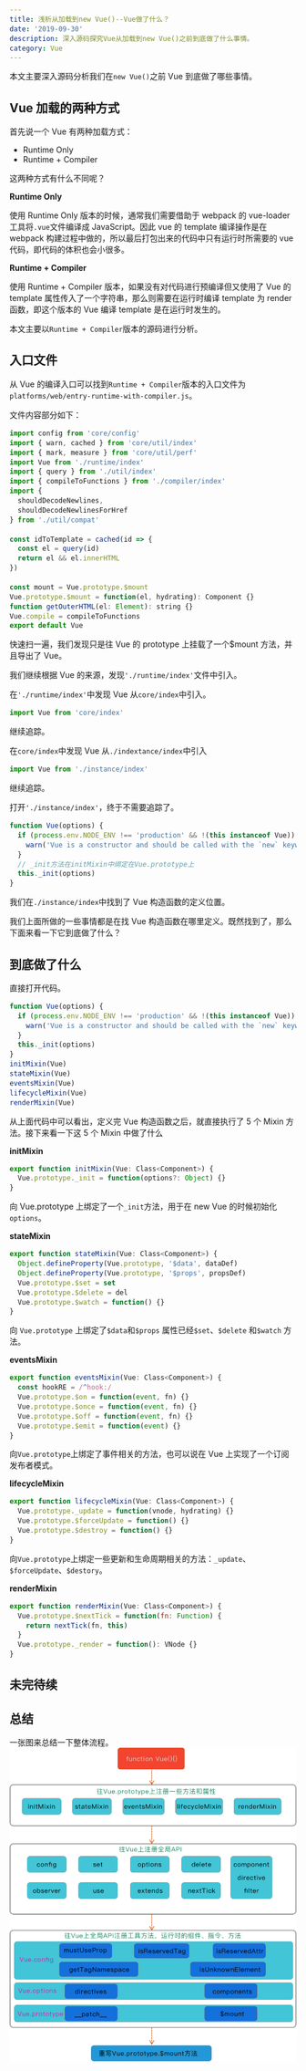 ```yaml
---
title: 浅析从加载到new Vue()--Vue做了什么？
date: '2019-09-30'
description: 深入源码探究Vue从加载到new Vue()之前到底做了什么事情。
category: Vue
---
```


本文主要深入源码分析我们在`new Vue()`之前 Vue 到底做了哪些事情。

## Vue 加载的两种方式

首先说一个 Vue 有两种加载方式：

- Runtime Only
- Runtime + Compiler

这两种方式有什么不同呢？

**Runtime Only**

使用 Runtime Only 版本的时候，通常我们需要借助于 webpack 的 vue-loader 工具将`.vue`文件编译成 JavaScript。因此 vue 的 template 编译操作是在 webpack 构建过程中做的，所以最后打包出来的代码中只有运行时所需要的 vue 代码，即代码的体积也会小很多。

**Runtime + Compiler**

使用 Runtime + Compiler 版本，如果没有对代码进行预编译但又使用了 Vue 的 template 属性传入了一个字符串，那么则需要在运行时编译 template 为 render 函数，即这个版本的 Vue 编译 template 是在运行时发生的。

本文主要以`Runtime + Compiler`版本的源码进行分析。

## 入口文件

从 Vue 的编译入口可以找到`Runtime + Compiler`版本的入口文件为`platforms/web/entry-runtime-with-compiler.js`。

文件内容部分如下：

```js
import config from 'core/config'
import { warn, cached } from 'core/util/index'
import { mark, measure } from 'core/util/perf'
import Vue from './runtime/index'
import { query } from './util/index'
import { compileToFunctions } from './compiler/index'
import {
  shouldDecodeNewlines,
  shouldDecodeNewlinesForHref
} from './util/compat'

const idToTemplate = cached(id => {
  const el = query(id)
  return el && el.innerHTML
})

const mount = Vue.prototype.$mount
Vue.prototype.$mount = function(el, hydrating): Component {}
function getOuterHTML(el: Element): string {}
Vue.compile = compileToFunctions
export default Vue
```

快速扫一遍，我们发现只是往 Vue 的 prototype 上挂载了一个\$mount 方法，并且导出了 Vue。

我们继续根据 Vue 的来源，发现`'./runtime/index'`文件中引入。

在`'./runtime/index'`中发现 Vue 从`core/index`中引入。

```js
import Vue from 'core/index'
```

继续追踪。

在`core/index`中发现 Vue 从`./indextance/index`中引入

```js
import Vue from './instance/index'
```

继续追踪。

打开`'./instance/index'`，终于不需要追踪了。

```js
function Vue(options) {
  if (process.env.NODE_ENV !== 'production' && !(this instanceof Vue)) {
    warn('Vue is a constructor and should be called with the `new` keyword')
  }
  // _init方法在initMixin中绑定在Vue.prototype上
  this._init(options)
}
```

我们在`./instance/index`中找到了 Vue 构造函数的定义位置。

我们上面所做的一些事情都是在找 Vue 构造函数在哪里定义。既然找到了，那么下面来看一下它到底做了什么？

## 到底做了什么

直接打开代码。

```js
function Vue(options) {
  if (process.env.NODE_ENV !== 'production' && !(this instanceof Vue)) {
    warn('Vue is a constructor and should be called with the `new` keyword')
  }
  this._init(options)
}
initMixin(Vue)
stateMixin(Vue)
eventsMixin(Vue)
lifecycleMixin(Vue)
renderMixin(Vue)
```

从上面代码中可以看出，定义完 Vue 构造函数之后，就直接执行了 5 个 Mixin 方法。接下来看一下这 5 个 Mixin 中做了什么

**initMixin**

```js
export function initMixin(Vue: Class<Component>) {
  Vue.prototype._init = function(options?: Object) {}
}
```

向 Vue.prototype 上绑定了一个`_init`方法，用于在 new Vue 的时候初始化`options`。

**stateMixin**

```js
export function stateMixin(Vue: Class<Component>) {
  Object.defineProperty(Vue.prototype, '$data', dataDef)
  Object.defineProperty(Vue.prototype, '$props', propsDef)
  Vue.prototype.$set = set
  Vue.prototype.$delete = del
  Vue.prototype.$watch = function() {}
}
```

向 `Vue.prototype` 上绑定了`$data`和`$props` 属性已经`$set`、`$delete` 和`$watch` 方法。

**eventsMixin**

```js
export function eventsMixin(Vue: Class<Component>) {
  const hookRE = /^hook:/
  Vue.prototype.$on = function(event, fn) {}
  Vue.prototype.$once = function(event, fn) {}
  Vue.prototype.$off = function(event, fn) {}
  Vue.prototype.$emit = function(event) {}
}
```

向`Vue.prototype`上绑定了事件相关的方法，也可以说在 Vue 上实现了一个订阅发布者模式。

**lifecycleMixin**

```js
export function lifecycleMixin(Vue: Class<Component>) {
  Vue.prototype._update = function(vnode, hydrating) {}
  Vue.prototype.$forceUpdate = function() {}
  Vue.prototype.$destroy = function() {}
}
```

向`Vue.prototype`上绑定一些更新和生命周期相关的方法：`_update`、`$forceUpdate`、`$destory`。

**renderMixin**

```js
export function renderMixin(Vue: Class<Component>) {
  Vue.prototype.$nextTick = function(fn: Function) {
    return nextTick(fn, this)
  }
  Vue.prototype._render = function(): VNode {}
}
```

## 未完待续

## 总结

一张图来总结一下整体流程。
![](./vue从入口到newVue前做了什么.png)
